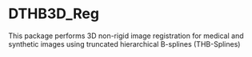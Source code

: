 # DTHB3D_Reg
This package performs 3D non-rigid image registration for medical and synthetic images using truncated hierarchical B-splines (THB-Splines)
